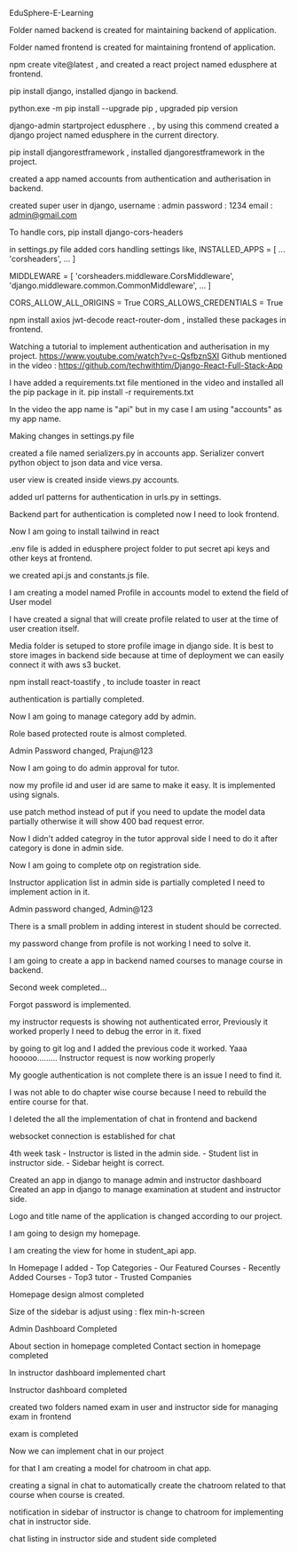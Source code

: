 EduSphere-E-Learning

Folder named backend is created for maintaining backend of application.

Folder named frontend is created for maintaining frontend of application.

npm create vite@latest , and created a react project named edusphere at frontend.

pip install django, installed django in backend.

python.exe -m pip install --upgrade pip , upgraded pip version

django-admin startproject edusphere .   , by using this commend created a django project named edusphere in the current directory.

pip install djangorestframework , installed djangorestframework in the project.

created a app named accounts from authentication and autherisation in backend.

created super user in django,
username : admin
password : 1234
email : admin@gmail.com

To handle cors,
pip install django-cors-headers

in settings.py file added cors handling settings like,
INSTALLED_APPS = [
    ...
    'corsheaders',
    ...
]

MIDDLEWARE = [
    'corsheaders.middleware.CorsMiddleware',
    'django.middleware.common.CommonMiddleware',
    ...
]

CORS_ALLOW_ALL_ORIGINS = True
CORS_ALLOWS_CREDENTIALS = True

npm install axios jwt-decode react-router-dom , installed these packages in frontend.

Watching a tutorial to implement authentication and autherisation in my project.
https://www.youtube.com/watch?v=c-QsfbznSXI
Github mentioned in the video : https://github.com/techwithtim/Django-React-Full-Stack-App

I have added a requirements.txt file mentioned in the video and installed all the pip package in it.
pip install -r requirements.txt

In the video the app name is "api" but in my case I am using "accounts" as my app name.

Making changes in settings.py file

created a file named serializers.py in accounts app.
Serializer convert python object to json data and vice versa.


user view is created inside views.py accounts.

added url patterns for authentication in urls.py in settings.

Backend part for authentication is completed now I need to look frontend.

Now I am going to install tailwind in react

.env file is added in edusphere project folder to put secret api keys and other keys at frontend.

we created api.js and constants.js file.

I am creating a model named Profile in accounts model to extend the field of User model

I have created a signal that will create profile related to user at the time of user creation itself.

Media folder is setuped to store profile image in django side. It is best to store images in backend side
because at time of deployment we can easily connect it with aws s3 bucket.

npm install react-toastify , to include toaster in react

authentication is partially completed.

Now I am going to manage category add by admin.

Role based protected route is almost completed.

Admin Password changed,
Prajun@123

Now I am going to do admin approval for tutor.

now my profile id and user id are same to make it easy. It is implemented using signals.

use patch method instead of put if you need to update the model data partially otherwise it will show 
400 bad request error.

Now I didn't added categroy in the tutor approval side I need to do it after category is done in
admin side.

Now I am going to complete otp on registration side.

Instructor application list in admin side is partially completed I need to implement action in it.

Admin password changed,
Admin@123

There is a small problem in adding interest in student should be corrected.

my password change from profile is not working I need to solve it.

I am going to create a app in backend named courses to manage course in backend.

Second week completed... 

Forgot password is implemented.

my instructor requests is showing not authenticated error, Previously it worked properly I need to debug 
the error in it. fixed

by going to git log and I added the previous code it worked. Yaaa hooooo.........
Instructor request is now working properly

My google authentication is not complete there is an issue I need to find it.

I was not able to do chapter wise course because I need to rebuild the entire course for that.

I deleted the all the implementation of chat in frontend and backend

websocket connection is established for chat

4th week task
    - Instructor is listed in the admin side.
    - Student list in instructor side.
    - Sidebar height is correct.

Created an app in django to manage admin and instructor dashboard
Created an app in django to manage examination at student and instructor side.

Logo and title name of the application is changed according to our project.

I am going to design my homepage.

I am creating the view for home in student_api app.

In Homepage I added
    - Top Categories
    - Our Featured Courses
    - Recently Added Courses
    - Top3 tutor
    - Trusted Companies

Homepage design almost completed

Size of the sidebar is adjust using : flex min-h-screen

Admin Dashboard Completed

About section in homepage completed
Contact section in homepage completed

In instructor dashboard implemented chart

Instructor dashboard completed

created two folders named exam in user and instructor side for managing exam in frontend

exam is completed

Now we can implement chat in our project

for that I am creating a model for chatroom in chat app.

creating a signal in chat to automatically create the chatroom related to that course when course is created.

notification in sidebar of instructor is change to chatroom for implementing chat in instructor side.

chat listing in instructor side and student side completed

